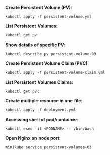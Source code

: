 **Create Persistent Volume (PV)**:

```shell
kubectl apply -f persistent-volume.yml
```

**List Persistent Volumes**:

```shell
kubectl get pv
```

**Show details of specific PV**:

```shell
kubectl describe pv persistent-volume-03
```

**Create Persistent Volume Claim (PVC)**:

```shell
kubectl apply -f persistent-volume-claim.yml
```

**List Persistent Volumes Claims**:

```shell
kubectl get pvc
```

**Create multiple resource in one file**:

```shell
kubectl apply -f deployment.yml
```

**Accessing shell of pod/container**:

```shell
kubectl exec -it <PODNAME> -- /bin/bash
```

**Open Nginx on node port**:

```shell
minikube service persistent-volumes-03
```